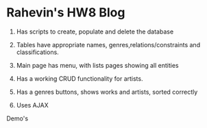 # Rahevin's HW8 Blog

1) Has scripts to create, populate and delete the database

2) Tables have appropriate names, genres,relations/constraints and classifications. 

3) Main page has menu, with lists pages showing all entities

4) Has a working CRUD functionality for artists.

5) Has a genres buttons, shows works and artists, sorted correctly

6) Uses AJAX

Demo's